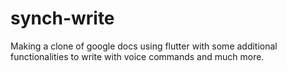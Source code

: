 # synch-write
Making a clone of google docs using flutter with some additional functionalities to write with voice commands and much more.

